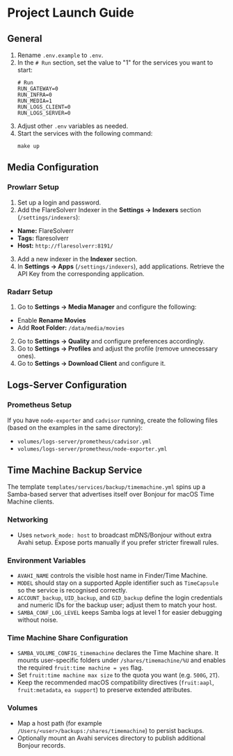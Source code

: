# Project Launch Guide

## General
1. Rename `.env.example` to `.env`.
2. In the `# Run` section, set the value to "1" for the services you want to start:
   ```env
   # Run  
   RUN_GATEWAY=0  
   RUN_INFRA=0  
   RUN_MEDIA=1  
   RUN_LOGS_CLIENT=0  
   RUN_LOGS_SERVER=0  
   ```  
3. Adjust other `.env` variables as needed.
4. Start the services with the following command:
   ```shell
   make up
   ```

## Media Configuration

### Prowlarr Setup
1. Set up a login and password.
2. Add the FlareSolverr Indexer in the **Settings -> Indexers** section (`/settings/indexers`):
  - **Name:** FlareSolverr
  - **Tags:** flaresolverr
  - **Host:** `http://flaresolverr:8191/`
3. Add a new indexer in the **Indexer** section.
4. In **Settings -> Apps** (`/settings/indexers`), add applications. Retrieve the API Key from the corresponding application.

### Radarr Setup
1. Go to **Settings -> Media Manager** and configure the following:
  - Enable **Rename Movies**
  - Add **Root Folder:** `/data/media/movies`
2. Go to **Settings -> Quality** and configure preferences accordingly.
3. Go to **Settings -> Profiles** and adjust the profile (remove unnecessary ones).
4. Go to **Settings -> Download Client** and configure it.

## Logs-Server Configuration

### Prometheus Setup
If you have `node-exporter` and `cadvisor` running, create the following files (based on the examples in the same directory):
- `volumes/logs-server/prometheus/cadvisor.yml`
- `volumes/logs-server/prometheus/node-exporter.yml`  


## Time Machine Backup Service
The template `templates/services/backup/timemachine.yml` spins up a Samba-based server that advertises itself over Bonjour for macOS Time Machine clients.

### Networking
- Uses `network_mode: host` to broadcast mDNS/Bonjour without extra Avahi setup. Expose ports manually if you prefer stricter firewall rules.

### Environment Variables
- `AVAHI_NAME` controls the visible host name in Finder/Time Machine.
- `MODEL` should stay on a supported Apple identifier such as `TimeCapsule` so the service is recognised correctly.
- `ACCOUNT_backup`, `UID_backup`, and `GID_backup` define the login credentials and numeric IDs for the backup user; adjust them to match your host.
- `SAMBA_CONF_LOG_LEVEL` keeps Samba logs at level 1 for easier debugging without noise.

### Time Machine Share Configuration
- `SAMBA_VOLUME_CONFIG_timemachine` declares the Time Machine share. It mounts user-specific folders under `/shares/timemachine/%U` and enables the required `fruit:time machine = yes` flag.
- Set `fruit:time machine max size` to the quota you want (e.g. `500G`, `2T`).
- Keep the recommended macOS compatibility directives (`fruit:aapl`, `fruit:metadata`, `ea support`) to preserve extended attributes.

### Volumes
- Map a host path (for example `/Users/<user>/backups:/shares/timemachine`) to persist backups.
- Optionally mount an Avahi services directory to publish additional Bonjour records.
